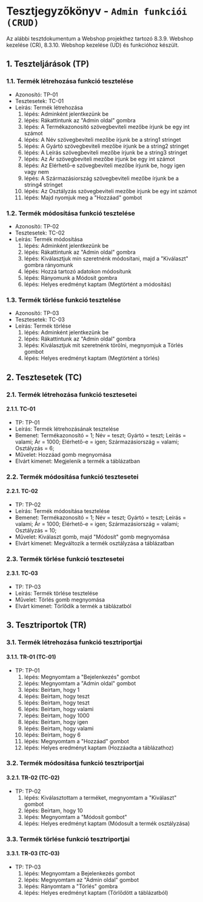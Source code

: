 # Tesztjegyzőkönyv - `Admin funkciói (CRUD)`

Az alábbi tesztdokumentum a Webshop projekthez tartozó 8.3.9. Webshop kezelése (CR), 8.3.10. Webshop kezelése (UD) és funkcióhoz készült.

## 1. Teszteljárások (TP)

### 1.1. Termék létrehozása funkció tesztelése

- Azonosító: TP-01
- Tesztesetek: TC-01
- Leírás: Termék létrehozása
  1. lépés: Adminként jelentkezünk be
  2. lépés: Rákattintunk az "Admin oldal" gombra 
  3. lépés: A Termékazonosító szövegbeviteli mezőbe írjunk be egy int számot
  4. lépés: A Név szövegbeviteli mezőbe írjunk be a string1 stringet
  5. lépés: A Gyártó szövegbeviteli mezőbe írjunk be a string2 stringet
  6. lépés: A Leírás szövegbeviteli mezőbe írjunk be a string3 stringet
  7. lépés: Az Ár szövegbeviteli mezőbe írjunk be egy int számot
  8. lépés: Az Elérhető-e szövegbeviteli mezőbe írjunk be, hogy igen vagy nem
  9. lépés: A Származásiország szövegbeviteli mezőbe írjunk be a string4 stringet
  10. lépés: Az Osztályzás szövegbeviteli mezőbe írjunk be egy int számot
  11. lépés: Majd nyomjuk meg a "Hozzáad" gombot

### 1.2. Termék módosítása funkció tesztelése

- Azonosító: TP-02
- Tesztesetek: TC-02
- Leírás: Termék módosítása
    1. lépés: Adminként jelentkezünk be
    2. lépés: Rákattintunk az "Admin oldal" gombra
    3. lépés: Kiválasztjuk min szeretnénk módosítani, majd a "Kiválaszt" gombra rányomunk
    4. lépés: Hozzá tartozó adatokon módosítunk
    5. lépés: Rányomunk a Módosít gombra
    6. lépés: Helyes eredményt kaptam (Megtörtént a módosítás)

### 1.3. Termék törlése funkció tesztelése

- Azonosító: TP-03
- Tesztesetek: TC-03
- Leírás: Termék törlése
    1. lépés: Adminként jelentkezünk be
    2. lépés: Rákattintunk az "Admin oldal" gombra
    3. lépés: Kiválasztjuk mit szeretnénk törölni, megnyomjuk a Törlés gombot 
    4. lépés: Helyes eredményt kaptam (Megtörtént a törlés)

## 2. Tesztesetek (TC)

### 2.1. Termék létrehozása funkció tesztesetei

#### 2.1.1. TC-01
- TP: TP-01
- Leírás: Termék létrehozásának tesztelése
- Bemenet: Termékazonosító = 1; Név = teszt; Gyártó = teszt; Leírás = valami; Ár = 1000; Elérhető-e = igen; Származásiország = valami; Osztályzás = 6;
- Művelet: Hozzáad gomb megnyomása
- Elvárt kimenet: Megjelenik a termék a táblázatban

### 2.2. Termék módosítása funkció tesztesetei

#### 2.2.1. TC-02
- TP: TP-02
- Leírás: Termék módosítása tesztelése
- Bemenet: Termékazonosító = 1; Név = teszt; Gyártó = teszt; Leírás = valami; Ár = 1000; Elérhető-e = igen; Származásiország = valami; Osztályzás = 10;
- Művelet: Kiválaszt gomb, majd "Módosít" gomb megnyomása
- Elvárt kimenet: Megváltozik a termék osztályzása a táblázatban

### 2.3. Termék törlése funkció tesztesetei

#### 2.3.1. TC-03
- TP: TP-03
- Leírás: Termék törlése tesztelése
- Művelet: Törlés gomb megnyomása
- Elvárt kimenet: Törlődik a termék a táblázatból

## 3. Tesztriportok (TR)

### 3.1. Termék létrehozása funkció tesztriportjai

#### 3.1.1. TR-01 (TC-01)

- TP: TP-01
    1. lépés: Megnyomtam a "Bejelenkezés" gombot
    2. lépés: Megnyomtam a "Admin oldal" gombot 
    3. lépés: Beírtam, hogy 1
    4. lépés: Beírtam, hogy teszt
    5. lépés: Beírtam, hogy teszt
    6. lépés: Beírtam, hogy valami
    7. lépés: Beírtam, hogy 1000
    8. lépés: Beírtam, hogy igen
    9. lépés: Beírtam, hogy valami
    10. lépés: Beírtam, hogy 6
    11. lépés: Megnyomtam a "Hozzáad" gombot
    12. lépés: Helyes eredményt kaptam (Hozzáadta a táblázathoz)

### 3.2. Termék módosítása funkció tesztriportjai

#### 3.2.1. TR-02 (TC-02)

- TP: TP-02
    1. lépés: Kiválasztottam a terméket, megnyomtam a "Kiválaszt" gombot
    2. lépés: Beírtam, hogy 10
    3. lépés: Megnyomtam a "Módosít gombot"
    4. lépés: Helyes eredményt kaptam (Módosult a termék osztályzása)

### 3.3. Termék törlése funkció tesztriportjai

#### 3.3.1. TR-03 (TC-03)

- TP: TP-03
    1. lépés: Megnyomtam a Bejelenkezés gombot
    2. lépés: Megnyomtam az "Admin oldal" gombot
    3. lépés: Rányomtam a "Törlés" gombra
    4. lépés: Helyes eredményt kaptam (Törlődött a táblázatból)
